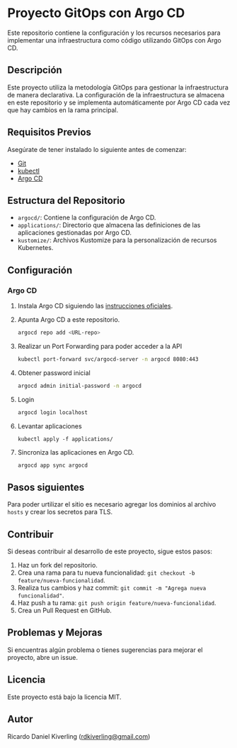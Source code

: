 # Proyecto GitOps con Argo CD

Este repositorio contiene la configuración y los recursos necesarios para implementar una infraestructura como código utilizando GitOps con Argo CD.

## Descripción

Este proyecto utiliza la metodología GitOps para gestionar la infraestructura de manera declarativa. La configuración de la infraestructura se almacena en este repositorio y se implementa automáticamente por Argo CD cada vez que hay cambios en la rama principal.

## Requisitos Previos

Asegúrate de tener instalado lo siguiente antes de comenzar:

- [Git](https://git-scm.com/)
- [kubectl](https://kubernetes.io/docs/tasks/tools/install-kubectl/)
- [Argo CD](https://argoproj.github.io/argo-cd/)

## Estructura del Repositorio

- `argocd/`: Contiene la configuración de Argo CD.
- `applications/`: Directorio que almacena las definiciones de las aplicaciones gestionadas por Argo CD.
- `kustomize/`: Archivos Kustomize para la personalización de recursos Kubernetes.

## Configuración

### Argo CD

1. Instala Argo CD siguiendo las [instrucciones oficiales](https://argoproj.github.io/argo-cd/getting_started/).
1. Apunta Argo CD a este repositorio.

   ```bash
   argocd repo add <URL-repo>
   ```
1. Realizar un Port Forwarding para poder acceder a la API

    ```bash
    kubectl port-forward svc/argocd-server -n argocd 8080:443
    ```
1.  Obtener password inicial    
    ```bash
    argocd admin initial-password -n argocd
    ```
1. Login    
    ```bash
    argocd login localhost
    ```
1. Levantar aplicaciones
    ```
    kubectl apply -f applications/
    ```
1. Sincroniza las aplicaciones en Argo CD.
    ```bash
    argocd app sync argocd
    ```

## Pasos siguientes 
Para poder urtilizar el sitio es necesario agregar los dominios al archivo `hosts` y crear los secretos para TLS.   
## Contribuir
Si deseas contribuir al desarrollo de este proyecto, sigue estos pasos:

1. Haz un fork del repositorio.
1. Crea una rama para tu nueva funcionalidad: `git checkout -b feature/nueva-funcionalidad`.
1. Realiza tus cambios y haz commit: `git commit -m "Agrega nueva funcionalidad"`.
1. Haz push a tu rama: `git push origin feature/nueva-funcionalidad`.
1. Crea un Pull Request en GitHub.
## Problemas y Mejoras
Si encuentras algún problema o tienes sugerencias para mejorar el proyecto, abre un issue.

## Licencia
Este proyecto está bajo la licencia MIT.
## Autor
Ricardo Daniel Kiverling (rdkiverling@gmail.com)


